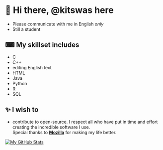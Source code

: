 # 👋 Hi there, @kitswas here
- Please communicate with me in English *only*
- Still a student

## ⌨ My skillset includes
- C
- C++
- editing English text
- HTML
- Java
- Python
- R
- SQL

## ✨ I wish to
- contribute to open-source. I respect all who have put in time and effort creating the incredible software I use.  
Special thanks to [**Mozilla**](https://www.mozilla.org/en-GB/) for making my life better.  


[![My GitHub Stats](https://github-readme-stats.vercel.app/api?username=kitswas&count_private=true&show_icons=true&theme=radical)](https://github.com/anuraghazra/github-readme-stats)

<!---
kitswas/kitswas is a ✨ unique ✨ repository because its `README.md` (this file) appears on your GitHub profile.
You can click the Preview link to take a look at your changes.
--->
